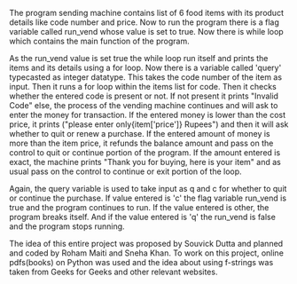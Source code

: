 The program sending machine contains list of 6 food items with its product details like code number and price.
Now to run the program there is a flag variable called run_vend whose value is set to true.
Now there is while loop which contains the main function of the program.

As the run_vend value is set true the while loop run itself and prints the items and its details using a for loop.
Now there is a variable called 'query'   typecasted as integer datatype. This takes the code number of the item as input.
Then it runs a for loop within the items list for code. Then it checks whether the entered code is present or not.
If not present it prints "Invalid Code" else, the process of the vending machine continues and will ask to enter the money for transaction.
If the entered money is lower than the cost price, it prints ("please enter only{item['price']} Rupees") and then it will ask whether to quit or renew a purchase.
If the entered amount of money is more than the item price, it refunds the balance amount and pass on the control to quit or continue portion of the program.
If the amount entered is exact, the machine prints "Thank you for buying, here is your item" and as usual pass on the control to continue or exit portion of the loop.

Again, the query variable is used to take input as q and c for whether to quit or continue the purchase. If value entered is 'c' the flag variable run_vend is true and the
program continues to run. If the value entered is other, the program breaks itself. And if the value entered is 'q' the run_vend is false and the program stops running.

The idea of this entire project was proposed by Souvick Dutta and planned and coded by Roham Maiti and Sneha Khan. To work on this project,
online pdfs(books) on Python was used and the idea about using f-strings was taken from Geeks for Geeks and other relevant websites.
